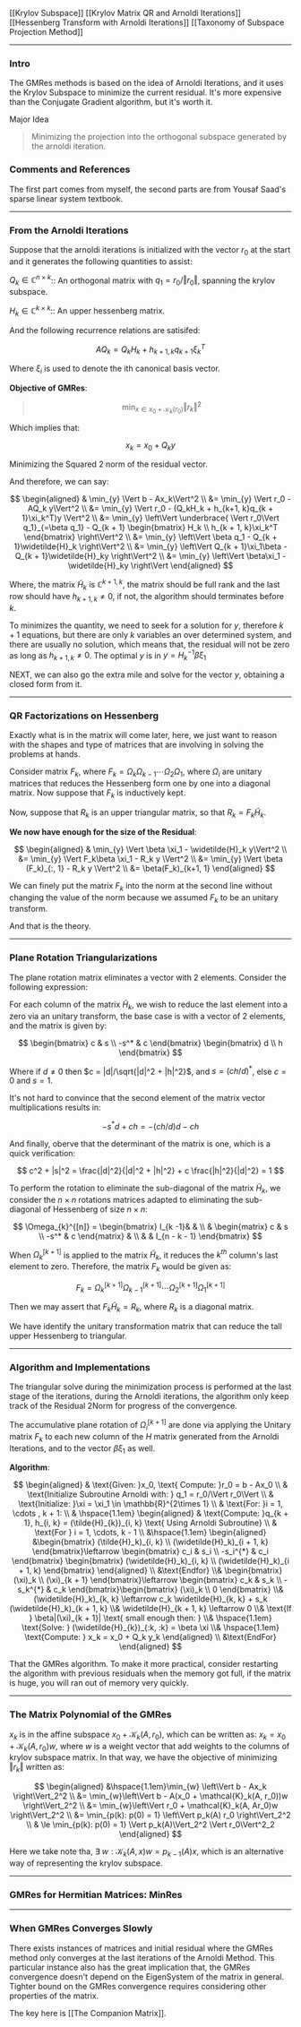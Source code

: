 [[Krylov Subspace]]
[[Krylov Matrix QR and Arnoldi Iterations]]
[[Hessenberg Transform with Arnoldi Iterations]]
[[Taxonomy of Subspace Projection Method]]

---
### **Intro**

The GMRes methods is based on the idea of Arnoldi Iterations, and it uses the Krylov Subspace to minimize the current residual. It's more expensive than the Conjugate Gradient algorithm, but it's worth it. 

Major Idea
> Minimizing the projection into the orthogonal subspace generated by the arnoldi iteration. 

### **Comments and References**

The first part comes from myself, the second parts are from Yousaf Saad's sparse linear system textbook. 

---
### **From the Arnoldi Iterations**

Suppose that the arnoldi iterations is initialized with the vector $r_0$ at the start and it generates the following quantities to assist: 

$Q_k \in \mathbb{C}^{n\times k}$:: An orthogonal matrix with $q_1 = r_0/\Vert r_0\Vert$, spanning the krylov subspace. 

$H_k \in \mathbb{C}^{k\times k}$:: An upper hessenberg matrix. 

And the following recurrence relations are satisifed: 

$$
AQ_k = Q_k H_k + h_{k + 1, k}q_{k + 1}\xi_k^T
$$

Where $\xi_i$ is used to denote the ith canonical basis vector. 

**Objective of GMRes**: 

> $$
> \min_{x\in x_0 + \mathcal{K}_k(r_0)} \Vert r_k\Vert^2
> $$

Which implies that: 

$$
x_k = x_0 + Q_k y
$$

Minimizing the Squared 2 norm of the residual vector. 

And therefore, we can say: 

$$
\begin{aligned}
    & \min_{y} \Vert b - Ax_k\Vert^2
    \\
    &= 
    \min_{y} \Vert r_0 - AQ_k y\Vert^2
    \\
    &= 
    \min_{y} \Vert 
        r_0 - (Q_kH_k + h_{k+1, k}q_{k + 1}\xi_k^T)y
    \Vert^2
    \\
    &= 
    \min_{y} \left\Vert 
       \underbrace{ \Vert r_0\Vert q_1}_{=\beta q_1}
        - 
        Q_{k + 1}
        \begin{bmatrix}
            H_k \\ h_{k + 1, k}\xi_k^T
        \end{bmatrix}
    \right\Vert^2
    \\
    &= 
    \min_{y}
    \left\Vert
        \beta q_1 - Q_{k + 1}\widetilde{H}_k
    \right\Vert^2
    \\
    &= 
    \min_{y}
    \left\Vert
        Q_{k + 1}\xi_1\beta - Q_{k + 1}\widetilde{H}_ky
    \right\Vert^2
    \\
    &= 
    \min_{y} \left\Vert
        \beta\xi_1 - \widetilde{H}_ky
    \right\Vert
\end{aligned}
$$

Where, the matrix $\widetilde{H}_k$ is $\mathbb{C}^{k + 1, k}$, the matrix should be full rank and the last row should have $h_{k + 1, k}\neq 0$, if not, the algorithm should terminates before $k$. 

To minimizes the quantity, we need to seek for a solution for $y$, therefore $k + 1$ equations, but there are only $k$ variables an over determined system, and there are usually no solution, which means that, the residual will not be zero as long as $h_{k + 1, k}\neq 0$. The optimal $y$ is in $y = H_k^{-1}\beta\xi_1$

NEXT, we can also go the extra mile and solve for the vector $y$, obtaining a closed form from it. 


---
### **QR Factorizations on Hessenberg**

Exactly what is in the matrix will come later, here, we just want to reason with the shapes and type of matrices that are involving in solving the problems at hands. 

Consider matrix $F_k$, where $F_k = \Omega_k\Omega_{k -1}\cdots \Omega_2\Omega_1$, where $\Omega_i$ are unitary matrices that reduces the Hessenberg form one by one into a diagonal matrix. Now suppose that $F_k$ is inductively kept. 

Now, suppose that $R_k$ is an upper triangular matrix, so that $R_k = F_k \widetilde{H}_k$. 

**We now have enough for the size of the Residual**:

$$
\begin{aligned}
    & \min_{y} \Vert \beta \xi_1 - \widetilde{H}_k y\Vert^2
    \\
    &= \min_{y} \Vert 
        F_k\beta \xi_1 - R_k y
    \Vert^2
    \\
    &= \min_{y} \Vert 
        \beta (F_k)_{:, 1} - R_k y
    \Vert^2
    \\
    &= \beta(F_k)_{k+1, 1}
\end{aligned}
$$

We can finely put the matrix $F_k$ into the norm at the second line without changing the value of the norm because we assumed $F_k$ to be an unitary transform. 

And that is the theory. 


---
### **Plane Rotation Triangularizations**

The plane rotation matrix eliminates a vector with 2 elements. Consider the following expression: 

For each column of the matrix $\widetilde{H}_k$, we wish to reduce the last element into a zero via an unitary transform, the base case is with a vector of 2 elements, and the matrix is given by: 

$$
\begin{bmatrix}
    c & s 
    \\
    -s^* & c
\end{bmatrix}
\begin{bmatrix}
    d \\ h
\end{bmatrix}
$$

Where if $d \neq 0$ then $c = |d|/\sqrt{|d|^2 + |h|^2}$, and $s = (ch/d)^*$, else $c = 0$ and $s = 1$. 

It's not hard to convince that the second element of the matrix vector multiplications results in: 

$$
-s^*d + ch = -(ch/d)d - ch
$$

And finally, oberve that the determinant of the matrix is one, which is a quick verification: 

$$
c^2 + |s|^2 = \frac{|d|^2}{|d|^2 + |h|^2} + c \frac{|h|^2}{|d|^2} = 1
$$

To perform the rotation to eliminate the sub-diagonal of the matrix $\widetilde{H}_k$, we consider the $n\times n$ rotations matrices adapted to eliminating the sub-diagonal of Hessenberg of size $n \times n$: 

$$
\Omega_{k}^{[n]} = \begin{bmatrix}
    I_{k -1}& &  
    \\
    & \begin{matrix}
        c & s \\ -s^* & c
    \end{matrix} &  
    \\
    & & I_{n - k - 1}  
\end{bmatrix}
$$

When $\Omega_{k}^{[k + 1]}$ is applied to the matrix $\widetilde{H}_k$, it reduces the $k^{th}$ column's last element to zero. Therefore, the matrix $F_k$ would be given as: 

$$
F_k = \Omega^{[k + 1]}_k\Omega^{[k + 1]}_{k - 1}\cdots 
\Omega^{[k + 1]}_2\Omega^{[k + 1]}_1
$$

Then we may assert that $F_k \widetilde{H}_k = R_k$, where $R_k$ is a diagonal matrix. 

We have identify the unitary transformation matrix that can reduce the tall upper Hessenberg to triangular. 

---
### **Algorithm and Implementations**

The triangular solve during the minimization process is performed at the last stage of the iterations, during the Arnoldi iterations, the algorithm only keep track of the Residual 2Norm for progress of the convergence. 

The accumulative plane rotation of $\Omega_i^{[k + 1]}$ are done via applying the Unitary matrix $F_k$ to each new column of the $H$ matrix generated from the Arnoldi Iterations, and to the vector $\beta \xi_1$ as well. 

**Algorithm**:

$$
\begin{aligned}
    & \text{Given: }x_0, \text{ Compute: }r_0 = b - Ax_0
    \\
    & \text{Initialize Subroutine Arnoldi with: } q_1 = r_0/\Vert r_0\Vert
    \\
    & \text{Initialize: }\xi = \xi_1 \in \mathbb{R}^{2\times 1}
    \\
    & \text{For: }i = 1, \cdots , k + 1: 
    \\
    & \hspace{1.1em} 
    \begin{aligned}
        & \text{Compute: }q_{k + 1}, h_{i, k} = (\tilde{H}_{k})_{i, k} \text{ Using Arnoldi Subroutine}
        \\
        & \text{For } i = 1, \cdots, k - 1
        \\
        &\hspace{1.1em} 
        \begin{aligned}
            &\begin{bmatrix}
                (\tilde{H}_k)_{i, k} \\ (\widetilde{H}_k)_{i + 1, k}
            \end{bmatrix}\leftarrow 
            \begin{bmatrix}
                c_i & s_i 
                \\
                -s_i^{*} & c_i
            \end{bmatrix}
            \begin{bmatrix}
                (\widetilde{H}_k)_{i, k}
                \\
                (\widetilde{H}_k)_{i + 1, k}
            \end{bmatrix}
        \end{aligned}
        \\
        &\text{Endfor}
        \\&
        \begin{bmatrix}
            (\xi)_k \\ (\xi)_{k + 1}
        \end{bmatrix}\leftarrow 
        \begin{bmatrix}
            c_k & s_k \\ -s_k^{*} & c_k
        \end{bmatrix}\begin{bmatrix}
            (\xi)_k \\ 0
        \end{bmatrix}
        \\&
        (\widetilde{H}_k)_{k, k} \leftarrow c_k \widetilde{H}_{k, k} + 
        s_k (\widetilde{H}_k)_{k + 1, k}
        \\& 
        \widetilde{H}_{k + 1, k} \leftarrow 0
        \\& \text{If } \beta|(\xi)_{k + 1}| \text{ small enough then: }
        \\& \hspace{1.1em} \text{Solve: } (\widetilde{H}_{k})_{:k, :k} = \beta \xi
        \\& \hspace{1.1em} \text{Compute: } x_k = x_0 + Q_k y_k
    \end{aligned}
    \\ &\text{EndFor}
\end{aligned}
$$

That the GMRes algorithm. To make it more practical, consider restarting the algorithm with previous residuals when the memory got full, if the matrix is huge, you will ran out of memory very quickly. 



---
### **The Matrix Polynomial of the GMRes**

$x_k$ is in the affine subspace $x_0 + \mathcal{K}_k(A, r_0)$, which can be written as: $x_k = x_0 + \mathcal{K}_k(A, r_0)w$, where $w$ is a weight vector that add weights to the columns of krylov subspace matrix. In that way, we have the objective of minimizing $\Vert r_k\Vert$ written as:  

$$
\begin{aligned}
    &\hspace{1.1em}\min_{w} \left\Vert
        b - Ax_k
    \right\Vert_2^2
    \\
    &= \min_{w}\left\Vert
         b - A(x_0 + \mathcal{K}_k(A, r_0))w
    \right\Vert_2^2
    \\
    &= 
    \min_{w}\left\Vert
        r_0 + \mathcal{K}_k(A, Ar_0)w
    \right\Vert_2^2
    \\
    &= 
    \min_{p(k): p(0) = 1}
    \left\Vert
        p_k(A) r_0
    \right\Vert_2^2 
    \\
    & \le 
    \min_{p(k): p(0) = 1}
    \Vert p_k(A)\Vert_2^2 \Vert r_0\Vert^2_2
\end{aligned}
$$

Here we take note tha, $\exists\; w: \mathcal{K}_k(A, x)w = p_{k -1}(A)x$, which is an alternative way of representing the krylov subspace. 


---
### **GMRes for Hermitian Matrices**: MinRes



---
### **When GMRes Converges Slowly**

There exists instances of matrices and initial residual where the GMRes method only converges at the last iterations of the Arnoldi Method. This particular instance also has the great implication that, the GMRes convergence doesn't depend on the EigenSystem of the matrix in general. Tighter bound on the GMRes convergence requires considering other properties of the matrix.

The key here is [[The Companion Matrix]]. 







